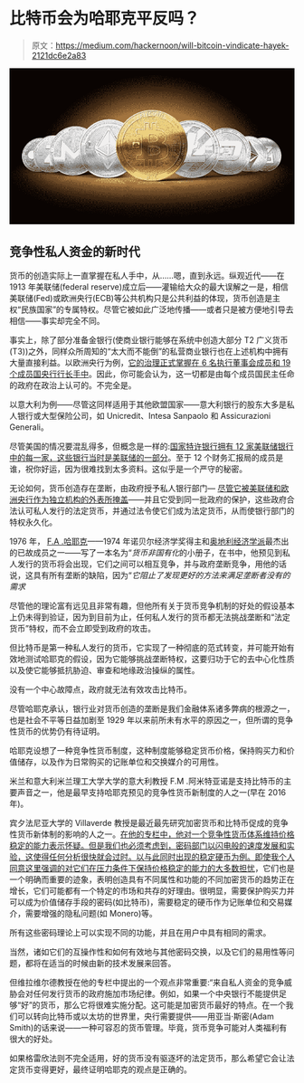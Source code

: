# 比特币会为哈耶克平反吗？

> 原文：<https://medium.com/hackernoon/will-bitcoin-vindicate-hayek-2121dc6e2a83>

![](img/bf169c816198cad1918d0c8a61677e9a.png)

## 竞争性私人资金的新时代

货币的创造实际上一直掌握在私人手中，从……嗯，直到永远。纵观近代——在 1913 年美联储(federal reserve)成立后——灌输给大众的最大误解之一是，相信美联储(Fed)或欧洲央行(ECB)等公共机构只是公共利益的体现，货币创造是主权“民族国家”的专属特权。尽管它被如此广泛地传播——或者只是被方便地引导去相信——事实却完全不同。

事实上，除了部分准备金银行(使商业银行能够在系统中创造大部分 T2 广义货币(T3))之外，同样众所周知的“太大而不能倒”的私营商业银行也在上述机构中拥有大量直接利益。以欧洲央行为例，[它的治理正式掌握在 6 名执行董事会成员和 19 个成员国央行行长手中](http://www.ecb.europa.eu/ecb/orga/decisions/govc/html/index.en.html)。因此，你可能会认为，这一切都是由每个成员国民主任命的政府在政治上认可的。不完全是。

以意大利为例——尽管这同样适用于其他欧盟国家——意大利银行的股东大多是私人银行或大型保险公司，如 Unicredit、Intesa Sanpaolo 和 Assicurazioni Generali。

尽管美国的情况要混乱得多，但概念是一样的:[国家特许银行拥有 12 家美联储银行中的每一家，这些银行当时是美联储的一部分](https://www.federalreserve.gov/faqs/about_14986.htm)。至于 12 个财务汇报局的成员是谁，祝你好运，因为很难找到太多资料。这似乎是一个严守的秘密。

无论如何，货币创造存在垄断，由政府授予私人银行部门— [尽管它被美联储和欧洲央行作为独立机构的外表所掩盖](https://www.counterpunch.org/2015/12/18/who-owns-the-federal-reserve-bank-and-why-is-it-shrouded-in-myths-and-mysteries/)——并且它受到同一批政府的保护，这些政府合法认可私人发行的法定货币，并通过法令使它们成为法定货币，从而使银行部门的特权永久化。

1976 年， [F.A .哈耶克](https://en.wikipedia.org/wiki/Friedrich_Hayek)——1974 年诺贝尔经济学奖得主和[奥地利经济学派](https://en.wikipedia.org/wiki/Austrian_School)最杰出的已故成员之一——写了一本名为“*货币非国有化*的小册子，在书中，他预见到私人发行的货币将会出现，它们之间可以相互竞争，并与政府垄断竞争，用他的话说，这具有所有垄断的缺陷，因为“*它阻止了发现更好的方法来满足垄断者没有的需求*

尽管他的理论富有远见且非常有趣，但他所有关于货币竞争机制的好处的假设基本上仍未得到验证，因为到目前为止，任何私人发行的货币都无法挑战垄断和“法定货币”特权，而不会立即受到政府的攻击。

但比特币是第一种私人发行的货币，它实现了一种彻底的范式转变，并可能开始有效地测试哈耶克的假设，因为它能够挑战垄断特权，这要归功于它的去中心化性质以及使它能够抵抗胁迫、审查和地缘政治操纵的属性。

没有一个中心故障点，政府就无法有效攻击比特币。

尽管哈耶克承认，银行业对货币创造的垄断是我们金融体系诸多弊病的根源之一，也是社会不平等日益加剧至 1929 年以来前所未有水平的原因之一，但所谓的竞争性货币的优势仍有待证明。

哈耶克设想了一种竞争性货币制度，这种制度能够稳定货币价格，保持购买力和价值储存，以及作为日常购买的记账单位和交换媒介的可用性。

米兰和意大利米兰理工大学大学的意大利教授 F.M .阿米特亚诺是支持比特币的主要声音之一，他是最早支持哈耶克预见的竞争性货币新制度的人之一(早在 2016 年)。

宾夕法尼亚大学的 Villaverde 教授是最近最先研究加密货币和比特币促成的竞争性货币新体制的影响的人之一。[在他的专栏中，他对一个竞争性货币体系维持价格稳定的能力表示怀疑。但是我们也必须考虑到，密码部门以闪电般的速度发展和实验，这使得任何分析很快就会过时。以与此同时出现的稳定硬币为例。即使我个人同意](https://voxeu.org/article/competition-between-government-money-and-cryptocurrencies)[这里强调的对它们在压力条件下保持价格稳定的能力的大多数担忧](https://hackernoon.com/the-instability-of-stablecoins-69e2c8e1729e)，它们也是一个明确而重要的迹象，表明创造具有不同属性和功能的不同加密货币的趋势正在增长，它们可能都有一个特定的市场和共存的好理由。很明显，需要保护购买力并可以成为价值储存手段的密码(如比特币)，需要稳定的硬币作为记账单位和交易媒介，需要增强的隐私问题(如 Monero)等。

所有这些密码理论上可以实现不同的功能，并且在用户中具有相同的需求。

当然，诸如它们的互操作性和如何有效地与其他密码交换，以及它们的易用性等问题，都将在适当的时候由新的技术发展来回答。

但维拉维尔德教授在他的专栏中提出的一个观点非常重要:“来自私人资金的竞争威胁会对任何发行货币的政府施加市场纪律。例如，如果一个中央银行不能提供足够“好”的货币，那么它将很难实施分配。这可能是加密货币最好的特点。在一个我们可以转向比特币或以太坊的世界里，央行需要提供——用亚当·斯密(Adam Smith)的话来说——一种可容忍的货币管理。毕竟，货币竞争可能对人类福利有很大的好处。

如果格雷欣法则不完全适用，好的货币没有驱逐坏的法定货币，那么希望它会让法定货币变得更好，最终证明哈耶克的观点是正确的。